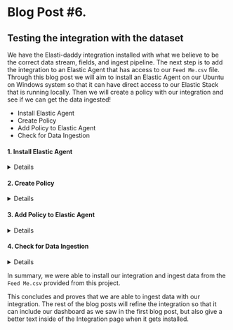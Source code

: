 # Blog Post #6.
## Testing the integration with the dataset

We have the Elasti-daddy integration installed with what we believe to be the correct data stream, fields, and ingest pipeline.
The next step is to add the integration to an Elastic Agent that has access to our `Feed Me.csv` file. Through this blog post we
will aim to install an Elastic Agent on our Ubuntu on Windows system so that it can have direct access to our Elastic Stack that
is running locally. Then we will create a policy with our integration and see if we can get the data ingested!

- Install Elastic Agent
- Create Policy
- Add Policy to Elastic Agent
- Check for Data Ingestion

#### 1. Install Elastic Agent
<details>

We will install the Elastic Agent before adding our policy that includes our Integration inside of it. To do this, we will be making
a few changes to the Fleet server to ensure that our Ubuntu on Windows can communicate with the Elastic Stack that was stood up by
the `elastic-package` tool. 

⚠️ Note: As I was going through this blog, I found out my date was over a day off. You can check the date of your Ubuntu on Windows by running `date` and reviewing the output. If it is incorrect, please execute `sudo hwclock -s` in your terminal to correct this.

We need to adjust the profile of the `elastic-package` tool to have Elasticsearch listen on 127.0.0.1:9200. To do this, I modified my profile here:

```bash
/home/napsta/.elastic-package/profiles/default/stack/snapshot.yml
```

⚠️ Note: You will need to change `napsta` to your username in your environment.

Then I tweaked the line `- "ELASTICSEARCH_HOST=https://elasticsearch:9200"` and `"FLEET_SERVER_ELASTICSEARCH_HOST=https://127.0.0.1:9200"` to 127.0.0.1:

```bash
...snipped for brevity...
environment:
    - "ELASTICSEARCH_HOST=https://127.0.0.1:9200"
    - "FLEET_SERVER_CERT=/etc/ssl/elastic-agent/cert.pem"
    - "FLEET_SERVER_CERT_KEY=/etc/ssl/elastic-agent/key.pem"
    - "FLEET_SERVER_ELASTICSEARCH_HOST=https://127.0.0.1:9200"
...snipped for brevity...
```

After I made these changes, I then saved them and took the stack down and brought it back up as we have done in the past.

```bash
elastic-package stack down
elastic-package stack up -d -v --version=8.8.1
elastic-package stack up -v -d --services package-registry
```

Now, let us adjust our Fleet settings so we can install our Elastic Agent on Ubuntu. Navigate to the Fleet Settings and add a new Fleet server and Elasticsearch server that the agent will be
able to connect to.

⚠️ Note: We are not creating a new Fleet server or Elasticsearch server, but instead we are using their IP addresses instead of their
DNS names because I don't know how to route the DNS names to the host :). This is a simple work around for now. Also, make sure that
when you add the Fleet Server that you make it the default server.

![image](https://github.com/nicpenning/Elasti-daddy/assets/5582679/aadec97b-0384-481e-8c91-840afb25ce85)

Again, note that we don't need to install a new Fleet server, we are just giving the Agents another way to connect to the current one.

Here is what your configuration should look like after the changes:

![image](https://github.com/nicpenning/Elasti-daddy/assets/5582679/06aeb39e-8238-4cd0-8f8e-97ae14c05039)

The caveat for the Elasticsearch server that we added is that you need to also copy the fingerprint from the current configuration:

https://github.com/nicpenning/Elasti-daddy/assets/5582679/e552e8f5-11fd-4633-a4fb-f10fd8fd2181

After that, let us adjust the policy to use our new Elasticsearch and Fleet servers.

Do this in the policy by selecting our `Local Host Elasticsearch` output:

https://github.com/nicpenning/Elasti-daddy/assets/5582679/4f7bcc20-b9cc-4e55-aeb1-a46b4c8b5ee9

Once those steps are completed, it is time to install our Elastic Agent.

Go back to Fleet and then click on Add Agent:

![image](https://github.com/nicpenning/Elasti-daddy/assets/5582679/0aa39fa2-45fe-49c8-bf0b-2cbf0d1b2495)

There will be a flyout and most likely will have the Linux installation already selected:

![image](https://github.com/nicpenning/Elasti-daddy/assets/5582679/0e1b4e40-8ade-4582-a7a6-7f5aae0d3e35)

Make sure that the command is using https://127.0.0.1:8220 and **not** https://fleet-server:8220.

Copy the commands and put them in a text editor or run them one by one.

Please note, we need to adjust the last install command to use `--insecure` because we added a fleet server without
managing the encryption. So the command to install will look something like this:

```bash
sudo ./elastic-agent install --url=https://127.0.0.1:8220 --enrollment-token={Your token goes here}= --insecure
```

Here is what it looked like to install in my terminal:

```bash
curl -L -O https://artifacts.elastic.co/downloads/beats/elastic-agent/elastic-agent-8.8.1-linux-x86_64.tar.gz
tar xzvf elastic-agent-8.8.1-linux-x86_64.tar.gz
cd elastic-agent-8.8.1-linux-x86_64
sudo ./elastic-agent install --url=https://127.0.0.1:8220 --enrollment-token={Your enrollment token} --insecure
  % Total    % Received % Xferd  Average Speed   Time    Time     Time  Current
                                 Dload  Upload   Total   Spent    Left  Speed
100  513M  100  513M    0     0  19.8M      0  0:00:25  0:00:25 --:--:-- 20.5M
elastic-agent-8.8.1-linux-x86_64/NOTICE.txt
elastic-agent-8.8.1-linux-x86_64/README.md
...snipped for brevity...
Elastic Agent will be installed at /opt/Elastic/Agent and will run as a service. Do you want to continue? [Y/n]:Y
{"log.level":"warn","@timestamp":"2023-07-07T10:25:25.003-0500","log.logger":"tls","log.origin":{"file.name":"tlscommon/tls_config.go","file.line":104},"message":"SSL/TLS verifications disabled.","ecs.version":"1.6.0"}
{"log.level":"info","@timestamp":"2023-07-07T10:25:25.870-0500","log.origin":{"file.name":"cmd/enroll_cmd.go","file.line":478},"message":"Starting enrollment to URL: https://127.0.0.1:8220/","ecs.version":"1.6.0"}
{"log.level":"warn","@timestamp":"2023-07-07T10:25:26.086-0500","log.logger":"tls","log.origin":{"file.name":"tlscommon/tls_config.go","file.line":104},"message":"SSL/TLS verifications disabled.","ecs.version":"1.6.0"}
{"log.level":"info","@timestamp":"2023-07-07T10:25:26.935-0500","log.origin":{"file.name":"cmd/enroll_cmd.go","file.line":276},"message":"Successfully triggered restart on running Elastic Agent.","ecs.version":"1.6.0"}
Successfully enrolled the Elastic Agent.
Elastic Agent has been successfully installed.
```

If we are successful, we should see a healthy agent show up in our Fleet:

![image](https://github.com/nicpenning/Elasti-daddy/assets/5582679/1263cd9b-17e3-43a8-8d77-e15e7f5e4fee)

Success!

Now let us check back on our agent to see if we are seeing any events from the basic system integration that is currently deployed. To do this we will navigate
to Discover:

![image](https://github.com/nicpenning/Elasti-daddy/assets/5582679/2b3eb73d-5b97-41d7-9588-0534130f4021)

Then we need to filter out the other two agents that are already deployed that are sending logs to the stack by excluding these agent names:

![image](https://github.com/nicpenning/Elasti-daddy/assets/5582679/2198f8c8-cb7c-48c1-868f-62887bcf1e91)

Now we should remain with some events from today in Discover for our agent using the default `System` integration:

![image](https://github.com/nicpenning/Elasti-daddy/assets/5582679/9accc9c0-f0b3-4ce9-8a54-db01372472ea)

Success!

</details>

#### 2. Create Policy
<details>

Starting at the main Fleet page, let us add a new policy called `Feed Me`:

![image](https://github.com/nicpenning/Elasti-daddy/assets/5582679/4aa575e1-0310-4410-a1f8-072861b23e0f)

![image](https://github.com/nicpenning/Elasti-daddy/assets/5582679/7eddb266-ae7f-4523-afce-a854fefc34f2)

Now we should see that our policy was created:

![image](https://github.com/nicpenning/Elasti-daddy/assets/5582679/ccf33e0c-0d1f-4657-8f8e-d695b793afa1)

⚠️ Note: We made need to set the settings of the Policy to use our Localhost Elasticsearch and Fleet server like we did with the System Integration
if we did not make them the defaults. So go ahead and do that now by clicking on our newly created policy:

![image](https://github.com/nicpenning/Elasti-daddy/assets/5582679/52b5eb51-9765-410c-b3b1-569adb1490ce)

After you do the above then go back to the Integrations Tab then click Add Integration:

![image](https://github.com/nicpenning/Elasti-daddy/assets/5582679/75e1af56-0cce-4e26-9ca4-68829eb4e7c2)

![image](https://github.com/nicpenning/Elasti-daddy/assets/5582679/d6f4ef45-cd92-4e66-9a54-aca6bdc1b7d9)

Make sure you have Display Beta Integrations enabled and then search for our Elasti-daddy Integration:

![image](https://github.com/nicpenning/Elasti-daddy/assets/5582679/e54c4c53-38ea-4c0a-ba2a-e618e284c4f0)

Now click on the integration then click `Add Elasti-daddy`

![image](https://github.com/nicpenning/Elasti-daddy/assets/5582679/ef522d26-8668-4597-b9ce-53faeb2de593)

We can leave most of the defaults but make sure that the Existing Hosts is selected with our new Policy name of Feed Me is the selected option then
click `Save and Continue`:

![image](https://github.com/nicpenning/Elasti-daddy/assets/5582679/c99a007f-9f59-4b80-9d4e-6740b98b56b1)

Lastly, click `Add Elastic Agent later` since we will do that in the next step:

![image](https://github.com/nicpenning/Elasti-daddy/assets/5582679/2e45fcf0-c039-462d-905a-4fc36ddaf89f)

</details>

#### 3. Add Policy to Elastic Agent
<details>
Now is the time to add our Policy that contains our Integration. From the Fleet Agents page, select the `...` under actions beside our Ubuntu host and
then select `Assign to new policy`:

![image](https://github.com/nicpenning/Elasti-daddy/assets/5582679/2282f6b2-58bd-41bf-b54c-1be8de711151)

A dialog box will pop up where we can then select your `Feed Me` policy then click `Assign Policy`:

https://github.com/nicpenning/Elasti-daddy/assets/5582679/3b25ee19-0d8d-45b2-91fd-1ea7047c39c3

We should now see our host with the new policy:

![image](https://github.com/nicpenning/Elasti-daddy/assets/5582679/300a2237-7486-49e3-a48e-56609f47958b)

</details>

#### 4. Check for Data Ingestion
<details>

Now it is time to see if our Integration can ingest data from the `Feed Me.csv` file.

If you remember correctly, we made the default location for the file path `~/feed_me.csv` which immediately tells us that this integration will be looking for
a file that does not currently exist. So instead, we will update our integration to where the current file currently exists and with it's current name (which is case sensitive).

You can move the file and name it whatever you wish but I will use the following directory to ingest the data:

```bash
napsta@el33t-b00k-1:~/GitHub/Elasti-daddy/Data$ ls
'Feed Me.csv'
```

This means we will need to update the Integration to use `~/GitHub/Elasti-daddy/Data/Feed Me.csv`.

I will go back to Feed Me Policy and edit the integration.

![image](https://github.com/nicpenning/Elasti-daddy/assets/5582679/6e72695d-0337-4aad-a716-0dd460d6d20f)

![image](https://github.com/nicpenning/Elasti-daddy/assets/5582679/85db0247-9a42-4e6d-a2c9-dc1229d3131b)

![image](https://github.com/nicpenning/Elasti-daddy/assets/5582679/b69aa92c-9947-4d94-ac9b-cba9ac32af37)

This will correct the health of the agent, however, I had an oversight on the relative path that I had selected for our `Feed Me.csv`.
It is worth mentioning that the Elastic Agent runs as a root or system user, so that relative path will not work for us. So instead, we
will put in the full path for the file we wish to ingest:

```
napsta@el33t-b00k-1:~/GitHub/Elasti-daddy/Data$ find $(pwd) -name Feed\ Me.csv
/home/napsta/GitHub/Elasti-daddy/Data/Feed Me.csv
```

Your output will be different based on your user name if you are following along. Otherwise, you can move the file to a directory like `/tmp/feed_me.csv`
instead and then put that as the path in the integration for ingest. I chose to use this GitHub path since I will want to make changes to the file and not 
have to worry about copying the file to a different directory everytime I have a new change.

I will update the integration again to see what happens.

![image](https://github.com/nicpenning/Elasti-daddy/assets/5582679/bd02de73-3228-49a5-9d60-e593678cdc92)

After we point to our path of our file, let us check `Discover` and use the search bar to find our data stream by entering in this filter: `data_stream.dataset :"elasti_daddy.feed_me" and then selecting `Last 90 days` to make sure we hit our date and timestamps for the data set:

![image](https://github.com/nicpenning/Elasti-daddy/assets/5582679/e40d5224-3643-4643-9ebc-aca07f3066ed)

# 🎉 Wow, we did it! 

![image](https://github.com/nicpenning/Elasti-daddy/assets/5582679/15bd5c44-a5be-477b-95bc-9c22fc2f01f8)

We have over 300 events at this time of writing and the dataset that we used. Let us check out a sample event to see if the fields contain the data 
that we expected by clicking on the expand (arrows) button on the left hand side of an event:

![image](https://github.com/nicpenning/Elasti-daddy/assets/5582679/229fd6dc-7a0b-4c85-9cf6-8eb7997b8f0e)

Above we can see our `Amount` field. But we also see a `?` which means that we need to refresh our page in our browser so that Kibana can provide the correct
data view mapping that we had set in our index template. We are using the default logs-* data view which is what caused this.

After refreshing, and scrolling through the document, we can see that our fields have the proper mappings!

![image](https://github.com/nicpenning/Elasti-daddy/assets/5582679/20914121-883b-4aa6-8c76-3681fa33150c)

The last thing we will do to wrap up this post is select all of the fields that we had created as custom fields to show them as columns in `Discover`. 
To do this, we can click on the icon to the left of the document count to expand the window:

![image](https://github.com/nicpenning/Elasti-daddy/assets/5582679/28ae41ee-1b81-451d-b7fa-f51ba537376c)

Then hover over the fields we want to add as columns and hit the `+` sign and see them add to the right hand side as columns.

We can then reorganize them to get a better idea of how the data lives in the CSV which makes it easier to interpret.

https://github.com/nicpenning/Elasti-daddy/assets/5582679/3bd3ff77-0618-40dd-919e-6dc79d56255e

As we scroll through the data, it appears that most of the columns have data as they are expected to.

![image](https://github.com/nicpenning/Elasti-daddy/assets/5582679/f7738a69-b9ed-46e8-bb17-466d1f8f0036)

</details>

In summary, we were able to install our integration and ingest data from the `Feed Me.csv` provided from this project.

This concludes and proves that we are able to ingest data with our integration. The rest of the blog posts will refine the integration so that it can include
our dashboard as we saw in the first blog post, but also give a better text inside of the Integration page when it gets installed.
